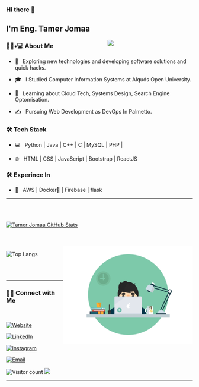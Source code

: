 ### Hi there 👋<h2> I'm Eng. Tamer Jomaa</h2>

<img align='right' src="https://media.giphy.com/media/M9gbBd9nbDrOTu1Mqx/giphy.gif" width="230">

<h3> 👨🏻•💻 About Me </h3>



- 🤔 &nbsp; Exploring new technologies and developing software solutions and quick hacks.

- 🎓 &nbsp; I Studied Computer Information Systems at Alquds Open University.

- 🌱 &nbsp; Learning about Cloud Tech, Systems Design, Search Engine Optomisation.

- ✍️ &nbsp; Pursuing Web Development as DevOps In Palmetto.



<h3>🛠 Tech Stack</h3>



- 💻 &nbsp; Python | Java | C++ | C | MySQL | PHP | 

- 🌐 &nbsp; HTML | CSS | JavaScript | Bootstrap | ReactJS

<!--

- 🛢 &nbsp; MySQL | MongoDB

- 🔧 &nbsp; Git | Markdown | Selenium | Tidyverse

- 🖥 &nbsp; Illustrator| Photoshop | InDesign | Adobe XD

-->



<h3>🛠 Experince In </h3>

- 🔧 &nbsp; AWS | Docker🐳 | Firebase | flask

<hr>



<br/><br/>

[![Tamer Jomaa GitHub Stats](https://github-readme-stats.vercel.app/api?username=tamerjuma&show_icons=true)](https://github.com/tamerjuma)

<br/>

<br/>

<img src="https://github.com/nirala69/nirala69/blob/master/70804f7e25b11f29db904f2fa7b4cd9d.gif" width="350" align='right'>

![Top Langs](https://github-readme-stats.vercel.app/api/top-langs/?username=tamerjuma&show_icons=true)

<br><br>



<hr>



<h3> 🤝🏻 Connect with Me </h3>

<br>



<p align="center">

<a href="tamerjoma.online"><img alt="Website" src="https://img.shields.io/badge/shivammalpani.netlify.app-black?style=flat-square&logo=google-chrome"></a>

<a href="https://www.linkedin.com/in/tamerjuma/"><img alt="LinkedIn" src="https://img.shields.io/badge/LinkedIn-Shivam%20Malpani-blue?style=flat-square&logo=linkedin"></a>

<a href="https://www.instagram.com/prisoft88/"><img alt="Instagram" src="https://img.shields.io/badge/Instagram-i__disbalance-black?style=flat-square&logo=instagram"></a>

<a href="mailto:prisoft@live.com"><img alt="Email" src="https://img.shields.io/badge/Email-shivammalpani111@gmail.com-blue?style=flat-square&logo=gmail"></a>

</p>





![Visitor count](https://visitor-badge.laobi.icu/badge?page_id=tamerjuma)   <img src="https://media.giphy.com/media/dxn6fRlTIShoeBr69N/giphy.gif" width="30">





<hr>



